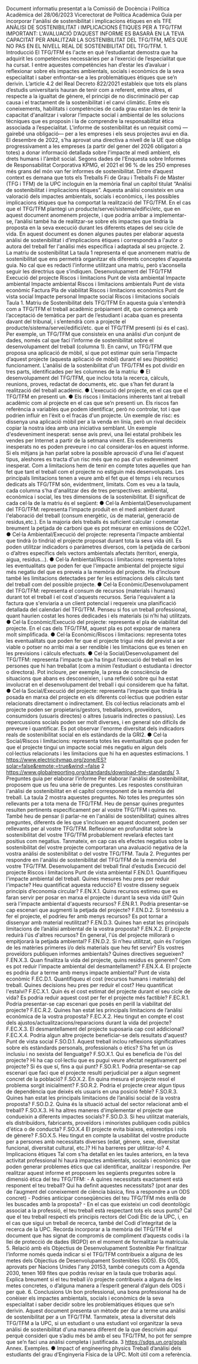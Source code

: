 Document informatiu presentat a la Comissió de Docència i Política Acadèmica
del 28/06/2023 Vicerectorat de Política Acadèmica Guia per incorporar
l'anàlisi de sostenibilitat i implicacions ètiques en els TFE ANÀLISI DE
SOSTENIBILITAT i IMPLICACIONS ÈTIQUES PER A TFG/TFM IMPORTANT: L'AVALUACIÓ
D’AQUEST INFORME ES BASARÀ EN LA TEVA CAPACITAT PER ANALITZAR LA
SOSTENIBILITAT DEL TFG/TFM, MÉS QUE NO PAS EN EL NIVELL REAL DE SOSTENIBILITAT
DEL TFG/TFM. 1\. Introducció El TFG/TFM és l'acte en què l’estudiantat
demostra que ha adquirit les competències necessàries per a l’exercici de
l’especialitat que ha cursat. I entre aquestes competències han d’estar les
d’avaluar i reflexionar sobre els impactes ambientals, socials i econòmics de
la seva especialitat i saber enfrontar-se a les problemàtiques ètiques que
se’n derivin. L’article 4.2 del Real Decreto 822/2021 estableix que tots els
plans d’estudis universitaris hauran de tenir com a referent, entre altres, el
respecte a la igualtat de gènere, el principi de no discriminació per cap
causa i el tractament de la sostenibilitat i el canvi climàtic. Entre els
coneixements, habilitats i competències de cada grau estan les de tenir la
capacitat d'analitzar i valorar l’impacte social i ambiental de les solucions
tècniques que es proposin i la de comprendre la responsabilitat ètica
associada a l’especialitat. L'informe de sostenibilitat és un requisit comú
—gairebé una obligació— per a les empreses i els seus projectes avui en dia.
El desembre de 2022, s’ha aprovat una directiva a nivell de la UE que obliga
progressivament a les empreses (a partir del gener del 2026 obligatori a
totes) a donar informació detallada sobre l'impacte al medi ambient, els drets
humans i l'àmbit social. Segons dades de l'Enquesta sobre Informes de
Responsabilitat Corporativa KPMG, el 2021 el 96 % de les 250 empreses més
grans del món van fer informes de sostenibilitat. Dintre d’aquest context es
demana que tots els Treballs Fi de Grau i Treballs Fi de Màster (TFG i TFM) de
la UPC incloguin en la memòria final un capítol titulat “Anàlisi de
sostenibilitat i implicacions ètiques”. Aquesta anàlisi consisteix en una
valoració dels impactes ambientals, socials i econòmics, i les possibles
implicacions ètiques que ha comportat la realització del TFG/TFM. En el cas
que el TFG/TFM plantegi un producte/servei/sistema/edifici/etc, que en aquest
document anomenem projecte, i que podria arribar a implementar-se, l’anàlisi
també ha de realitzar-se sobre els impactes que tindria la proposta en la seva
execució durant les diferents etapes del seu cicle de vida. En aquest document
es donen algunes pautes per elaborar aquesta anàlisi de sostenibilitat i
d’implicacions ètiques i correspondrà a l'autor o autora del treball fer
l'anàlisi més específica i adaptada al seu projecte. 2\. La matriu de
sostenibilitat La taula 1 representa el que anomenem matriu de sostenibilitat
que ens permetrà organitzar els diferents conceptes d'aquesta guia. No cal que
es redacti l'informe utilitzant una matriu, però s’aconsella seguir les
directrius que s’indiquen. Desenvolupament del TFG/TFM Execució del projecte
Riscos i limitacions Punt de vista ambiental Impacte ambiental Impacte
ambiental Riscos i limitacions ambientals Punt de vista econòmic Factura Pla
de viabilitat Riscos i limitacions econòmics Punt de vista social Impacte
personal Impacte social Riscos i limitacions socials Taula 1. Matriu de
Sostenibilitat dels TFG/TFM En aquesta guia s'entendrà com a TFG/TFM el
treball acadèmic pròpiament dit, que comença amb l’acceptació de temàtica per
part de l’estudiant i acaba quan es presenta davant del tribunal, i s’entendrà
com a projecte el producte/sistema/servei/edifici/etc. que el TFG/TFM presenti
(si és el cas). Per exemple, un TFG/TFM que consisteix en una anàlisi d’un
conjunt de dades, només cal que faci l’informe de sostenibilitat sobre el
desenvolupament del treball (columna 1). En canvi, un TFG/TFM que proposa una
aplicació de mòbil, sí que pot estimar quin seria l’impacte d’aquest projecte
(aquesta aplicació de mòbil) durant el seu (hipotètic) funcionament. L'anàlisi
de la sostenibilitat d'un TFG/TFM es pot dividir en tres parts, identificades
per les columnes de la matriu: ● El desenvolupament del TFG/TFM, que inclou
tota la recerca, càlculs, reunions, proves, redactat de documents, etc. que
s’han fet durant la realització del treball acadèmic. ● L’execució del
projecte, en el cas que el TFG/TFM en presenti un. ● Els riscos i limitacions
inherents tant al treball acadèmic com al projecte en el cas que se’n presenti
un. Els riscos fan referència a variables que podem identificar, però no
controlar, tot i que podrien influir en l'èxit o el fracàs d'un projecte. Un
exemple de risc: es dissenya una aplicació mòbil per a la venda en línia, però
un rival decideix copiar la nostra idea amb una iniciativa semblant. Un
exemple d'esdeveniment inesperat: sense avís previ, una llei estatal prohibeix
les vendes per Internet a partir de la setmana vinent. Els esdeveniments
inesperats no es poden preveure i no cal considerar-los en aquest informe. Si
els mitjans ja han parlat sobre la possible aprovació d'una llei d'aquest
tipus, aleshores es tracta d'un risc més que no pas d'un esdeveniment
inesperat. Com a limitacions hem de tenir en compte totes aquelles que han fet
que tant el treball com el projecte no estiguin més desenvolupats. Les
principals limitacions tenen a veure amb el fet que el temps i els recursos
dedicats als TFG/TFM són, evidentment, limitats. Com es veu a la taula, cada
columna s'ha d'analitzar des de tres perspectives: ambiental, econòmica i
social, les tres dimensions de la sostenibilitat. El significat de cada cel·la
de la matriu és el següent: ● Cel·la Ambiental/Desenvolupament del TFG/TFM:
representa l'impacte produït en el medi ambient durant l'elaboració del
treball (consum energètic, ús de material, generació de residus,etc.). En la
majoria dels treballs és suficient calcular i comentar breument la petjada de
carboni que es pot mesurar en emissions de CO2e1. ● Cel·la Ambiental/Execució
del projecte: representa l’impacte ambiental que tindrà (o tindria) el
projecte proposat durant tota la seva vida útil. Es poden utilitzar indicadors
o paràmetres diversos, com la petjada de carboni o d’altres específics dels
vectors ambientals afectats (territori, energia, aigua, residus…). ● Cel·la
Ambiental/Riscos i limitacions: representa totes les eventualitats que poden
fer que l'impacte ambiental del projecte sigui més negatiu del que es preveia
a la memòria del projecte. Ha d’incloure també les limitacions detectades per
fer les estimacions dels càlculs tant del treball com del possible projecte. ●
Cel·la Econòmic/Desenvolupament del TFG/TFM: representa el consum de recursos
(materials i humans) durant tot el treball i el cost d'aquests recursos. Seria
l'equivalent a la factura que s'enviaria a un client potencial i requereix una
planificació detallada del calendari del TFG/TFM. Penseu si fos un treball
professional, quant haurien costat les hores dedicades i els materials (si
n’hi ha) utilitzats. ● Cel·la Econòmic/Execució del projecte: representa el
pla de viabilitat del projecte. En el cas dels TFG/TFM, aquest pla es pot
exposar de manera molt simplificada. ● Cel·la Econòmic/Riscos i limitacions:
representa totes les eventualitats que poden fer que el projecte trigui més
del previst a ser viable o potser no arribi mai a ser rendible i les
limitacions que es tenen en les previsions i càlculs efectuats. ● Cel·la
Social/Desenvolupament del TFG/TFM: representa l'impacte que ha tingut
l’execució del treball en les persones que hi han treballat (com a mínim
l’estudiant o estudianta i director o directora). Pot incloure, per exemple,
la presa de consciència de situacions que abans es desconeixien, i una
reflexió sobre qui ha estat involucrat en el desenvolupament del treball i qui
considerem que ha faltat. ● Cel·la Social/Execució del projecte: representa
l'impacte que tindria la posada en marxa del projecte en els diferents
col·lectius que podrien estar relacionats directament o indirectament. Els
col·lectius relacionats amb el projecte poden ser propietaris/gestors,
treballadors, proveïdors, consumidors (usuaris directes) o altres (usuaris
indirectes o passius). Les repercussions socials poden ser molt diverses, i en
general són difícils de preveure i quantificar. Es pot observar l'enorme
diversitat dels indicadors reals de sostenibilitat social en els estàndards de
la GRI2. ● Cel·la Social/Riscos i limitacions: representa totes les
eventualitats que poden fer que el projecte tingui un impacte social més
negatiu en algun dels col·lectius relacionats i les limitacions que hi ha en
aquestes estimacions. 1
https://www.electricitymap.org/zone/ES?solar=false&remote;=true&wind;=false 2
https://www.globalreporting.org/standards/download-the-standards/ 3\.
Preguntes guia per elaborar l’informe Per elaborar l'anàlisi de
sostenibilitat, proposem que us feu una sèrie de preguntes. Les respostes
constituiran l'anàlisi de sostenibilitat en el capítol corresponent de la
memòria del treball. La taula 2 mostra aquestes preguntes. No totes les
preguntes són rellevants per a tota mena de TFG/TFM. Heu de pensar quines
preguntes resulten pertinents específicament per al vostre TFG/TFM i quines
no. També heu de pensar (i parlar-ne en l'anàlisi de sostenibilitat) quines
altres preguntes, diferents de les que s’inclouen en aquest document, poden
ser rellevants per al vostre TFG/TFM. Reflexionar en profunditat sobre la
sostenibilitat del vostre TFG/TFM probablement revelarà efectes tant positius
com negatius. Tanmateix, en cap cas els efectes negatius sobre la
sostenibilitat del vostre projecte comportaran una avaluació negativa de la
vostra anàlisi de sostenibilitat o del vostre TFG/TFM. Taula 2. Preguntes per
respondre en l'anàlisi de sostenibilitat del TFG/TFM de la memòria del vostre
TFG/TFM. Desenvolupament del treball final d’estudis Execució del projecte
Riscos i limitacions Punt de vista ambiental F.EN.D.1. Quantifiqueu l'impacte
ambiental del treball. Quines mesures heu pres per reduir l'impacte? Heu
quantificat aquesta reducció? El vostre disseny segueix principis d’economia
circular? F.EN.X.1. Quins recursos estimeu que es faran servir per posar en
marxa el projecte i durant la seva vida útil? Quin serà l'impacte ambiental
d'aquests recursos? F.EN.R.1. Podria presentar-se cap escenari que augmenti la
petjada del projecte? F.EN.D.2. Si tornéssiu a fer el projecte, el podríeu fer
amb menys recursos? Es pot tornar a dissenyar amb material reutilitzat?
F.EN.D.3. Quines han estat les principals limitacions de l’anàlisi ambiental
de la vostra proposta? F.EN.X.2. El projecte reduirà l'ús d'altres recursos?
En general, l'ús del projecte millorarà o empitjorarà la petjada ambiental?
F.EN.D.2. Si n’heu utilitzat, quin és l'origen de les matèries primeres i/o
dels materials que heu fet servir? Els vostres proveïdors publiquen informes
ambientals? Quines directives segueixen? F.EN.X.3. Quan finalitza la vida del
projecte, quins residus es generen? Com es pot reduir l'impacte ambiental del
desmantellament? F.EN.X.4. El projecte es podria dur a terme amb menys impacte
ambiental? Punt de vista econòmic F.EC.D.1. Quantifiqueu el cost (recursos
humans i materials) del treball. Quines decisions heu pres per reduir el cost?
Heu quantificat l'estalvi? F.EC.X.1. Quin és el cost estimat del projecte
durant el seu cicle de vida? Es podria reduir aquest cost per fer el projecte
més factible? F.EC.R.1. Podria presentar-se cap escenari que posés en perill
la viabilitat del projecte? F.EC.R.2. Quines han estat les principals
limitacions de l’anàlisi econòmica de la vostra proposta? F.EC.X.2. Heu tingut
en compte el cost dels ajustos/actualitzacions/reparacions durant la vida del
projecte? F.EC.X.3. El desmantellament del projecte suposaria cap cost
addicional? F.EC.X.4. Podria algun altre projecte beneficiar-se dels resultats
d'aquest? Punt de vista social F.SO.D.1. Aquest treball inclou reflexions
significatives sobre els estàndards personals, professionals o ètics? S’ha fet
un ús inclusiu i no sexista del llenguatge? F.SO.X.1. Qui es beneficia de l'ús
del projecte? Hi ha cap col·lectiu que es pugui veure afectat negativament pel
projecte? Si és que sí, fins a qui punt? F.SO.R.1. Podria presentar-se cap
escenari que faci que el projecte resulti perjudicial per a algun segment
concret de la població? F.SO.X.2. En quina mesura el projecte resol el
problema sorgit inicialment? F.SO.R.2. Podria el projecte crear algun tipus de
dependència que deixés els usuaris en una posició feble? F.SO.R.3. Quines han
estat les principals limitacions de l’anàlisi social de la vostra proposta?
F.SO.D.2. Quina és la situació actual del sector relacionat amb el treball?
F.SO.X.3. Hi ha altres maneres d'implementar el projecte que condueixin a
diferents impactes socials? F.SO.D.3. Si heu utilitzat materials, els
distribuïdors, fabricants, proveïdors i minoristes publiquen codis públics
d'ètica o de conducta? F.SO.X.4 El projecte evita biaixos, estereotips i rols
de gènere? F.SO.X.5. Heu tingut en compte la usabilitat del vostre producte
per a persones amb necessitats diverses (edat, gènere, sexe, diversitat
funcional, diversitat cultural, etc.)? Hi ha barreres per utilitzar-lo? 4\.
Implicacions ètiques Tal com s’ha detallat en les taules anteriors, en la teva
activitat professional hi haurà impactes ambientals, socials i econòmics que
poden generar problemes ètics que cal identificar, analitzar i respondre. Per
realitzar aquest informe et proposem les següents preguntes sobre la dimensió
ètica del teu TFG/TFM: \- A quines necessitats exactament està responent el
teu treball? Qui ha definit aquestes necessitats? (pot anar des de l’augment
del coneixement de ciència bàsica, fins a respondre a un ODS concret) \-
Podries anticipar conseqüències del teu TFG/TFM més enllà de les buscades amb
la proposta? \- En el cas que existeixi un codi deontològic associat a la
professió, el teu treball està respectant tots els seus punts? Cal que el teu
treball respecti els principis rectors del Codi Ètic de la UPC, i, en el cas
que sigui un treball de recerca, també del Codi d’integritat de la recerca de
la UPC. Recorda incorporar a la memòria del TFG/TFM el document que has signat
de compromís de compliment d’aquests codis i la llei de protecció de dades
(RGPD) en el moment de formalitzar la matrícula. 5\. Relació amb els Objectius
de Desenvolupament Sostenible Per finalitzar l’informe només queda indicar si
el TFG/TFM contribueix a alguna de les metes dels Objectius de Desenvolupament
Sostenibles (ODS). Els ODS, aprovats per Nacions Unides l'any 20153, també
coneguts com a Agenda 2030, tenen 169 fites que podràs revisar en la taula que
trobaràs aquí. Explica breument si el teu treball i/o projecte contribueix a
alguna de les metes concretes, o d’alguna manera a l’esperit general d’algun
dels ODS i per què. 6\. Conclusions Un bon professional, una bona professional
ha de conèixer els impactes ambientals, socials i econòmics de la seva
especialitat i saber decidir sobre les problemàtiques ètiques que se’n
derivin. Aquest document presenta un mètode per dur a terme una anàlisi de
sostenibilitat per a un TFG/TFM. Tanmateix, atesa la diversitat dels TFG/TFM a
la UPC, si un estudiant o una estudiant vol organitzar la seva anàlisi de
sostenibilitat d'una manera diferent de la que descrivim aquí perquè consideri
que s’adiu més bé amb el seu TFG/TFM, ho pot fer sempre que se’n faci una
anàlisi completa i justificada. 3 https://sdgs.un.org/goals Annex. Exemples. ●
Impact of engineering physics Treball d’anàlisi dels estudiants del grau
d’Enginyeria Física de la UPC. Molt útil com a referència.

